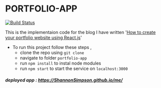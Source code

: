 # PORTFOLIO-APP 
[![Build Status](https://travis-ci.org/ShannonSimpson/me.svg?branch=master)](https://travis-ci.org/ShannonSimpson/me)

This is the implementaion code for the blog I have written '[How to create your portfolio website using React.js](https://medium.freecodecamp.org/portfolio-app-using-react-618814e35843)'
- To run this project follow these steps , 
  - clone the repo using `git clone`
  - navigate to folder `portfolio-app`
  - run `npm install` to instal node modules
  - run `npm start` to start the service on `localhost:3000`
    
##### deployed app : https://ShannonSimpson.github.io/me/
